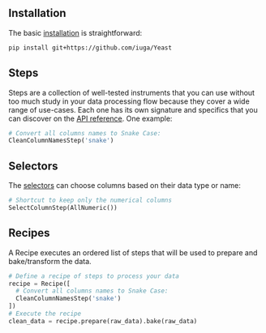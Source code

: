 ## Installation

The basic [installation](install.html) is straightforward: 

```bash
pip install git+https://github.com/iuga/Yeast
```

## Steps

Steps are a collection of well-tested instruments that you can use without too much study in your
data processing flow because they cover a wide range of use-cases. Each one has its own signature and
specifics that you can discover on the [API reference](step_reference.html). One example:

```python
# Convert all columns names to Snake Case:
CleanColumnNamesStep('snake')
```

## Selectors

The [selectors](selectors.html) can choose columns based on their data type or name:

```python
# Shortcut to keep only the numerical columns
SelectColumnStep(AllNumeric())
```

## Recipes

A Recipe executes an ordered list of steps that will be used to prepare and bake/transform the data.

```python
# Define a recipe of steps to process your data
recipe = Recipe([
  # Convert all columns names to Snake Case:
  CleanColumnNamesStep('snake')
])
# Execute the recipe
clean_data = recipe.prepare(raw_data).bake(raw_data)
```
